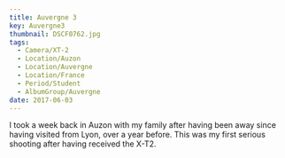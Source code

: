 ```yaml
---
title: Auvergne 3
key: Auvergne3
thumbnail: DSCF0762.jpg
tags:
  - Camera/XT-2
  - Location/Auzon
  - Location/Auvergne
  - Location/France
  - Period/Student
  - AlbumGroup/Auvergne
date: 2017-06-03
---
```

I took a week back in Auzon with my family after having been away since having visited from Lyon, over a year before. This was my first serious shooting after having received the X-T2.
